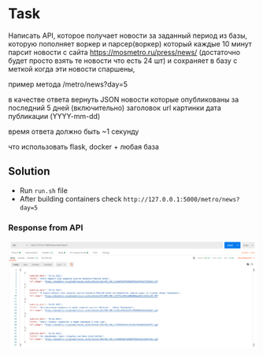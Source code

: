 # Task

Написать API, которое получает новости за заданный период из базы, которую пополняет воркер
и парсер(воркер) который каждые 10 минут парсит новости
с сайта https://mosmetro.ru/press/news/
(достаточно будет просто взять те новости что есть 24 шт)
и сохраняет в базу с меткой когда эти новости спаршены,

пример метода
/metro/news?day=5

в качестве ответа вернуть JSON новости которые опубликованы за последний 5 дней (включительно)
заголовок
url картинки
дата публикации (YYYY-mm-dd)

время ответа должно быть ~1 секунду

что использовать
flask, docker + любая база

## Solution

- Run `run.sh` file
- After building containers check `http://127.0.0.1:5000/metro/news?day=5`

### Response from API

![Response from API](./api_example.png)